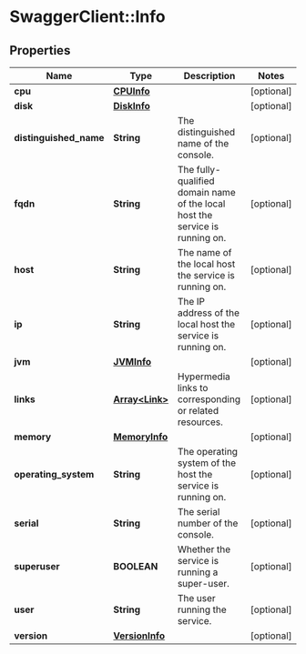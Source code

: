 # SwaggerClient::Info

## Properties
Name | Type | Description | Notes
------------ | ------------- | ------------- | -------------
**cpu** | [**CPUInfo**](CPUInfo.md) |  | [optional] 
**disk** | [**DiskInfo**](DiskInfo.md) |  | [optional] 
**distinguished_name** | **String** | The distinguished name of the console. | [optional] 
**fqdn** | **String** | The fully-qualified domain name of the local host the service is running on. | [optional] 
**host** | **String** | The name of the local host the service is running on. | [optional] 
**ip** | **String** | The IP address of the local host the service is running on. | [optional] 
**jvm** | [**JVMInfo**](JVMInfo.md) |  | [optional] 
**links** | [**Array&lt;Link&gt;**](Link.md) | Hypermedia links to corresponding or related resources. | [optional] 
**memory** | [**MemoryInfo**](MemoryInfo.md) |  | [optional] 
**operating_system** | **String** | The operating system of the host the service is running on. | [optional] 
**serial** | **String** | The serial number of the console. | [optional] 
**superuser** | **BOOLEAN** | Whether the service is running a super-user. | [optional] 
**user** | **String** | The user running the service. | [optional] 
**version** | [**VersionInfo**](VersionInfo.md) |  | [optional] 

